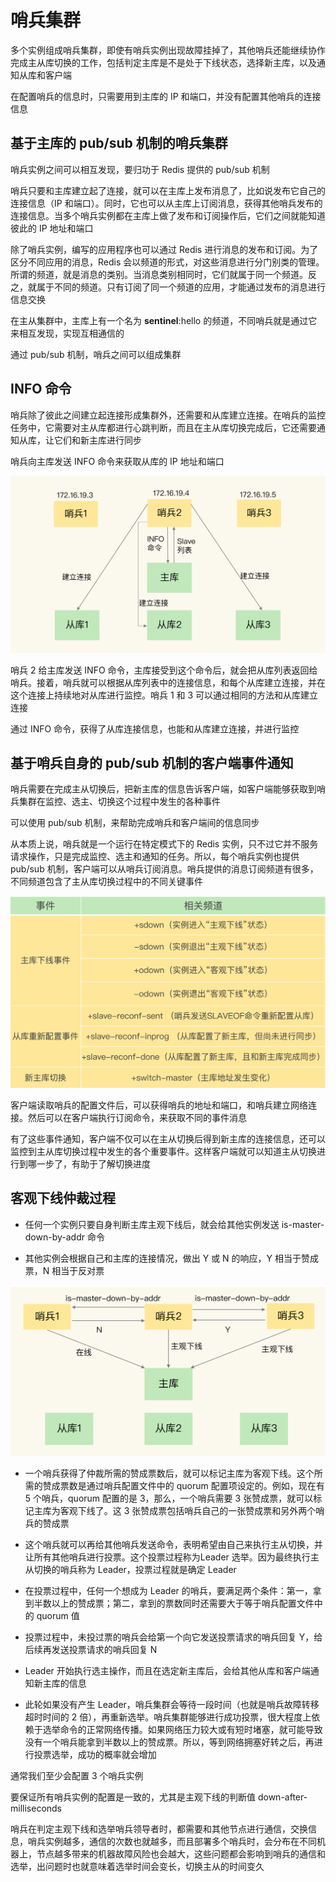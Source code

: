 # 哨兵集群

多个实例组成哨兵集群，即使有哨兵实例出现故障挂掉了，其他哨兵还能继续协作完成主从库切换的工作，包括判定主库是不是处于下线状态，选择新主库，以及通知从库和客户端

在配置哨兵的信息时，只需要用到主库的 IP 和端口，并没有配置其他哨兵的连接信息

## 基于主库的 pub/sub 机制的哨兵集群

哨兵实例之间可以相互发现，要归功于 Redis 提供的 pub/sub 机制

哨兵只要和主库建立起了连接，就可以在主库上发布消息了，比如说发布它自己的连接信息（IP 和端口）。同时，它也可以从主库上订阅消息，获得其他哨兵发布的连接信息。当多个哨兵实例都在主库上做了发布和订阅操作后，它们之间就能知道彼此的 IP 地址和端口

除了哨兵实例，编写的应用程序也可以通过 Redis 进行消息的发布和订阅。为了区分不同应用的消息，Redis 会以频道的形式，对这些消息进行分门别类的管理。所谓的频道，就是消息的类别。当消息类别相同时，它们就属于同一个频道。反之，就属于不同的频道。只有订阅了同一个频道的应用，才能通过发布的消息进行信息交换

在主从集群中，主库上有一个名为 __sentinel__:hello 的频道，不同哨兵就是通过它来相互发现，实现互相通信的

通过 pub/sub 机制，哨兵之间可以组成集群

## INFO 命令

哨兵除了彼此之间建立起连接形成集群外，还需要和从库建立连接。在哨兵的监控任务中，它需要对主从库都进行心跳判断，而且在主从库切换完成后，它还需要通知从库，让它们和新主库进行同步

哨兵向主库发送 INFO 命令来获取从库的 IP 地址和端口

![](../../Picture/Redis/note/sentinelcluster/01.png)

哨兵 2 给主库发送 INFO 命令，主库接受到这个命令后，就会把从库列表返回给哨兵。接着，哨兵就可以根据从库列表中的连接信息，和每个从库建立连接，并在这个连接上持续地对从库进行监控。哨兵 1 和 3 可以通过相同的方法和从库建立连接

通过 INFO 命令，获得了从库连接信息，也能和从库建立连接，并进行监控

## 基于哨兵自身的 pub/sub 机制的客户端事件通知

哨兵需要在完成主从切换后，把新主库的信息告诉客户端，如客户端能够获取到哨兵集群在监控、选主、切换这个过程中发生的各种事件

可以使用 pub/sub 机制，来帮助完成哨兵和客户端间的信息同步

从本质上说，哨兵就是一个运行在特定模式下的 Redis 实例，只不过它并不服务请求操作，只是完成监控、选主和通知的任务。所以，每个哨兵实例也提供 pub/sub 机制，客户端可以从哨兵订阅消息。哨兵提供的消息订阅频道有很多，不同频道包含了主从库切换过程中的不同关键事件

![](../../Picture/Redis/note/sentinelcluster/02.png)

客户端读取哨兵的配置文件后，可以获得哨兵的地址和端口，和哨兵建立网络连接。然后可以在客户端执行订阅命令，来获取不同的事件消息

有了这些事件通知，客户端不仅可以在主从切换后得到新主库的连接信息，还可以监控到主从库切换过程中发生的各个重要事件。这样客户端就可以知道主从切换进行到哪一步了，有助于了解切换进度

## 客观下线仲裁过程

- 任何一个实例只要自身判断主库主观下线后，就会给其他实例发送 is-master-down-by-addr 命令

- 其他实例会根据自己和主库的连接情况，做出 Y 或 N 的响应，Y 相当于赞成票，N 相当于反对票

![](../../Picture/Redis/note/sentinelcluster/03.png)

- 一个哨兵获得了仲裁所需的赞成票数后，就可以标记主库为客观下线。这个所需的赞成票数是通过哨兵配置文件中的 quorum 配置项设定的。例如，现在有 5 个哨兵，quorum 配置的是 3，那么，一个哨兵需要 3 张赞成票，就可以标记主库为客观下线了。这 3 张赞成票包括哨兵自己的一张赞成票和另外两个哨兵的赞成票

- 这个哨兵就可以再给其他哨兵发送命令，表明希望由自己来执行主从切换，并让所有其他哨兵进行投票。这个投票过程称为Leader 选举。因为最终执行主从切换的哨兵称为 Leader，投票过程就是确定 Leader

- 在投票过程中，任何一个想成为 Leader 的哨兵，要满足两个条件：第一，拿到半数以上的赞成票；第二，拿到的票数同时还需要大于等于哨兵配置文件中的 quorum 值

- 投票过程中，未投过票的哨兵会给第一个向它发送投票请求的哨兵回复 Y，给后续再发送投票请求的哨兵回复 N

- Leader 开始执行选主操作，而且在选定新主库后，会给其他从库和客户端通知新主库的信息

- 此轮如果没有产生 Leader，哨兵集群会等待一段时间（也就是哨兵故障转移超时时间的 2 倍），再重新选举。哨兵集群能够进行成功投票，很大程度上依赖于选举命令的正常网络传播。如果网络压力较大或有短时堵塞，就可能导致没有一个哨兵能拿到半数以上的赞成票。所以，等到网络拥塞好转之后，再进行投票选举，成功的概率就会增加

通常我们至少会配置 3 个哨兵实例

要保证所有哨兵实例的配置是一致的，尤其是主观下线的判断值 down-after-milliseconds

哨兵在判定主观下线和选举哨兵领导者时，都需要和其他节点进行通信，交换信息，哨兵实例越多，通信的次数也就越多，而且部署多个哨兵时，会分布在不同机器上，节点越多带来的机器故障风险也会越大，这些问题都会影响到哨兵的通信和选举，出问题时也就意味着选举时间会变长，切换主从的时间变久